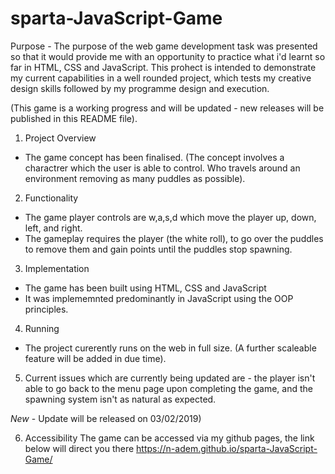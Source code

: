 # sparta-JavaScript-Game

Purpose - The purpose of the web game development task was presented so that it would provide me with an opportunity 
to practice what i'd learnt so far in HTML, CSS and JavaScript. This prohect is intended to demonstrate
my current capabilities in a well rounded project, which tests my creative design skills followed by my programme design and 
execution. 

(This game is a working progress and will be updated - new releases will be published in this README file). 

1. Project Overview
- The game concept has been finalised. (The concept involves a charactrer which the user is able to control. Who travels 
around an environment removing as many puddles as possible).

2. Functionality
- The game player controls are w,a,s,d which move the player up, down, left, and right.
- The gameplay requires the player (the white roll), to go over the puddles to remove them 
and gain points until the puddles stop spawning.


3. Implementation 
- The game has been built using HTML, CSS and JavaScript 
- It was implememnted predominantly in JavaScript using the OOP principles.

4. Running 
- The project curerently runs on the web in full size. 
(A further scaleable feature will be added in due time).
 
 5. Current issues which are currently being updated are - the player isn't able to go back to the menu page upon completing the game,
and the spawning system isn't as natural as expected. 

*New* - Update will be released on 03/02/2019)

 6. Accessibility 
 The game can be accessed via my github pages, the link below will direct you there
https://n-adem.github.io/sparta-JavaScript-Game/ 